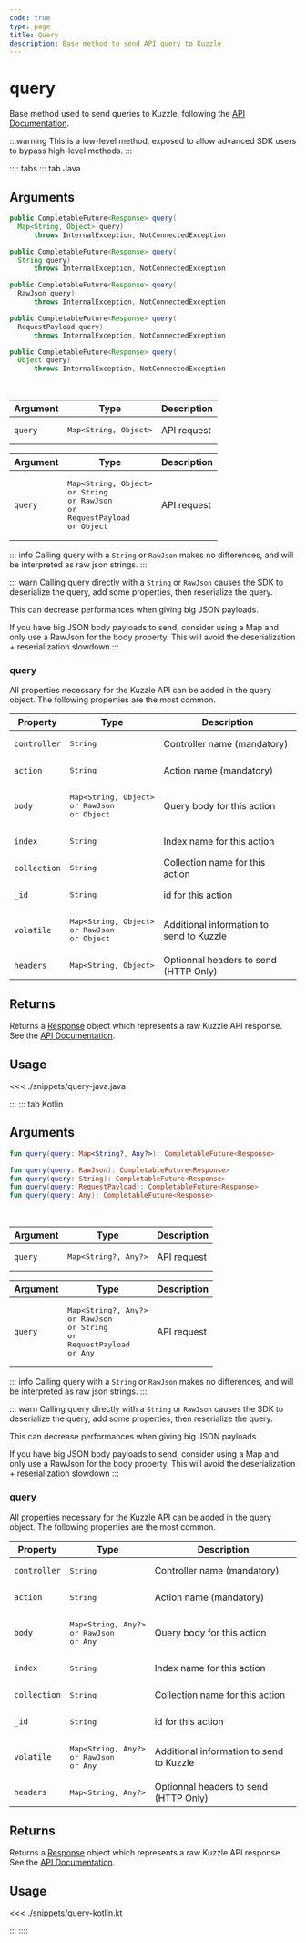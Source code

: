 ```yaml
---
code: true
type: page
title: Query
description: Base method to send API query to Kuzzle
---
```


# query

Base method used to send queries to Kuzzle, following the [API Documentation](/core/2/api).

:::warning
This is a low-level method, exposed to allow advanced SDK users to bypass high-level methods.
:::

:::: tabs
::: tab Java

## Arguments

```java
public CompletableFuture<Response> query(
  Map<String, Object> query)
      throws InternalException, NotConnectedException
```

<SinceBadge version="1.2.3"/>

```java
public CompletableFuture<Response> query(
  String query)
      throws InternalException, NotConnectedException

public CompletableFuture<Response> query(
  RawJson query)
      throws InternalException, NotConnectedException

public CompletableFuture<Response> query(
  RequestPayload query)
      throws InternalException, NotConnectedException

public CompletableFuture<Response> query(
  Object query)
      throws InternalException, NotConnectedException
```

<br/>

| Argument | Type                     | Description |
| -------- | ------------------------ | ----------- |
| `query`  | <pre>Map<String, Object> | API request |

<SinceBadge version="1.2.3"/>

| Argument | Type                                                                                        | Description |
| -------- | ------------------------------------------------------------------------------------------- | ----------- |
| `query`  | <pre>Map<String, Object><br>or String<br>or RawJson<br>or RequestPayload<br>or Object</pre> | API request |

::: info
Calling query with a `String` or `RawJson` makes no differences, and will be interpreted as raw json strings.
:::

::: warn
Calling query directly with a `String` or `RawJson` causes the SDK to deserialize the query, add some properties, then reserialize the query.

This can decrease performances when giving big JSON payloads.

If you have big JSON body payloads to send, consider using a Map and only use a RawJson for the body property.
This will avoid the deserialization + reserialization slowdown
:::

### query

All properties necessary for the Kuzzle API can be added in the query object.
The following properties are the most common.

| Property     | Type                                                      | Description                              |
| ------------ | --------------------------------------------------------- | ---------------------------------------- |
| `controller` | <pre>String</pre>                                         | Controller name (mandatory)              |
| `action`     | <pre>String</pre>                                         | Action name (mandatory)                  |
| `body`       | <pre>Map<String, Object><br>or RawJson<br>or Object</pre> | Query body for this action               |
| `index`      | <pre>String</pre>                                         | Index name for this action               |
| `collection` | <pre>String</pre>                                         | Collection name for this action          |
| `_id`        | <pre>String</pre>                                         | id for this action                       |
| `volatile`   | <pre>Map<String, Object><br>or RawJson<br>or Object</pre> | Additional information to send to Kuzzle |
| `headers`    | <pre>Map<String, Object></pre>                            | Optionnal headers to send (HTTP Only)    |


## Returns

Returns a [Response](/sdk/jvm/1/core-classes/response) object which represents a raw Kuzzle API response. See the [API Documentation](/core/2/api).

## Usage

<<< ./snippets/query-java.java

:::
::: tab Kotlin

## Arguments

```kotlin
fun query(query: Map<String?, Any?>): CompletableFuture<Response>
```

<SinceBadge version="1.2.3"/>

```kotlin
fun query(query: RawJson): CompletableFuture<Response>
fun query(query: String): CompletableFuture<Response>
fun query(query: RequestPayload): CompletableFuture<Response>
fun query(query: Any): CompletableFuture<Response>
```

<br/>

| Argument | Type                    | Description |
| -------- | ----------------------- | ----------- |
| `query`  | <pre>Map<String?, Any?> | API request |

<SinceBadge version="1.2.3"/>

| Argument | Type                                                                                    | Description |
| -------- | --------------------------------------------------------------------------------------- | ----------- |
| `query`  | <pre>Map<String?, Any?><br>or RawJson<br>or String<br>or RequestPayload<br>or Any</pre> | API request |

::: info
Calling query with a `String` or `RawJson` makes no differences, and will be interpreted as raw json strings.
:::

::: warn
Calling query directly with a `String` or `RawJson` causes the SDK to deserialize the query, add some properties, then reserialize the query.

This can decrease performances when giving big JSON payloads.

If you have big JSON body payloads to send, consider using a Map and only use a RawJson for the body property.
This will avoid the deserialization + reserialization slowdown
:::

### query

All properties necessary for the Kuzzle API can be added in the query object.
The following properties are the most common.

| Property     | Type                                                 | Description                              |
| ------------ | ---------------------------------------------------- | ---------------------------------------- |
| `controller` | <pre>String</pre>                                    | Controller name (mandatory)              |
| `action`     | <pre>String</pre>                                    | Action name (mandatory)                  |
| `body`       | <pre>Map<String, Any?><br>or RawJson<br>or Any</pre> | Query body for this action               |
| `index`      | <pre>String</pre>                                    | Index name for this action               |
| `collection` | <pre>String</pre>                                    | Collection name for this action          |
| `_id`        | <pre>String</pre>                                    | id for this action                       |
| `volatile`   | <pre>Map<String, Any?><br>or RawJson<br>or Any</pre> | Additional information to send to Kuzzle |
| `headers`    | <pre>Map<String, Any?></pre>                         | Optionnal headers to send (HTTP Only)    |

## Returns

Returns a [Response](/sdk/jvm/1/core-classes/response) object which represents a raw Kuzzle API response. See the [API Documentation](/core/2/api).

## Usage

<<< ./snippets/query-kotlin.kt

:::
::::